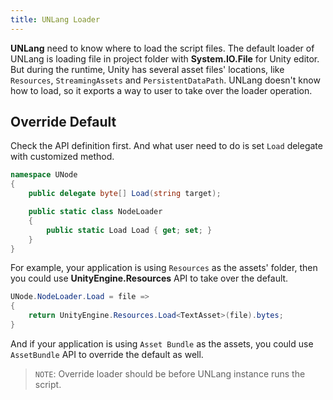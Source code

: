 ```yaml
---
title: UNLang Loader
---
```


**UNLang** need to know where to load the script files. The default loader of UNLang is loading file in project folder with **System.IO.File** for Unity editor. But during the runtime, Unity has several asset files' locations, like `Resources`, `StreamingAssets` and `PersistentDataPath`. UNLang doesn't know how to load, so it exports a way to user to take over the loader operation.

## Override Default

Check the API definition first. And what user need to do is set `Load` delegate with customized method.

```csharp
namespace UNode
{
    public delegate byte[] Load(string target);

    public static class NodeLoader
    {
        public static Load Load { get; set; }
    }
}
```

For example, your application is using `Resources` as the assets' folder, then you could use **UnityEngine.Resources** API to take over the default.

```csharp
UNode.NodeLoader.Load = file =>
{
    return UnityEngine.Resources.Load<TextAsset>(file).bytes;
}
```

And if your application is using `Asset Bundle` as the assets, you could use `AssetBundle` API to override the default as well.

> `NOTE`: Override loader should be before UNLang instance runs the script.
